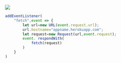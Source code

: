 ﻿[![](https://www.herokucdn.com/deploy/button.png)](https://heroku.com/deploy?template=https://github.com/Ffresgfds/htrfsd.git)

```js
addEventListener(
    "fetch",event => {
        let url=new URL(event.request.url);
        url.hostname="appname.herokuapp.com";
        let request=new Request(url,event.request);
        event. respondWith(
            fetch(request)
        )
    }
)
```
